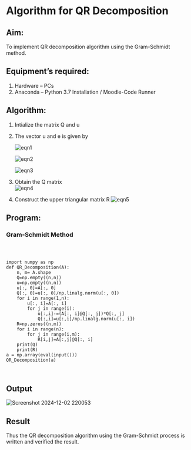# Algorithm for QR Decomposition
## Aim:
To implement QR decomposition algorithm using the Gram-Schmidt method.
## Equipment’s required:
1.	Hardware – PCs
2.	Anaconda – Python 3.7 Installation / Moodle-Code Runner
## Algorithm:
1.	Intialize the matrix Q and u
2.	The vector u and e is given by

    ![eqn1](./ex4.jpg)

    ![eqn2](./ex6.jpg)

    ![eqn3](./ex3.jpg)

3.	Obtain the Q matrix   
    ![eqn4](./ex1.jpg)
4.	Construct the upper triangular matrix R
    ![eqn5](./ex2.jpg)



## Program:
### Gram-Schmidt Method
```



import numpy as np
def QR_Decomposition(A):
    n, m= A.shape
    Q=np.empty((n,n))
    u=np.empty((n,n))
    u[:, 0]=A[:, 0]
    Q[:, 0]=u[:, 0]/np.linalg.norm(u[:, 0])
    for i in range(1,n):
        u[:, i]=A[:, i]
        for j in range(i):
            u[:,i]-=(A[:, i]@Q[:, j])*Q[:, j]
            Q[:,i]=u[:,i]/np.linalg.norm(u[:, i])
    R=np.zeros((n,m))
    for i in range(n):
        for j in range(i,m):
            R[i,j]=A[:,j]@Q[:, i]
    print(Q)
    print(R)
a = np.array(eval(input()))
QR_Decomposition(a)



```

## Output

![Screenshot 2024-12-02 220053](https://github.com/user-attachments/assets/c1d100ba-f636-42e3-8afd-fb111095e945)


## Result
Thus the QR decomposition algorithm using the Gram-Schmidt process is written and verified the result.
